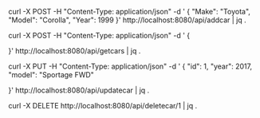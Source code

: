 curl -X POST -H "Content-Type: application/json" -d '
{
"Make": "Toyota",
"Model": "Corolla",
"Year": 1999
}' http://localhost:8080/api/addcar | jq .

curl -X POST -H "Content-Type: application/json" -d '
{

}' http://localhost:8080/api/getcars | jq .

curl -X PUT -H "Content-Type: application/json" -d '
{
"id": 1,
"year": 2017,
"model": "Sportage FWD"

}' http://localhost:8080/api/updatecar | jq .

curl -X DELETE http://localhost:8080/api/deletecar/1 | jq .
